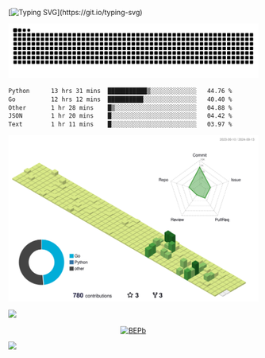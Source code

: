 [![Typing SVG](https://readme-typing-svg.demolab.com?font=JetBrains+Mono&duration=3000&center=true&vCenter=true&multiline=true&repeat=false&width=800&height=80&lines=Welcome+to+KevinMatt's+workshop;Do+not+go+gentle+into+that+good+night.)](https://git.io/typing-svg)

![snake-grid](https://raw.githubusercontent.com/kevinmatthe/kevinmatthe/output/github-contribution-grid-snake-dark.svg)

<!--START_SECTION:waka-->

```txt
Python      13 hrs 31 mins  ███████████▒░░░░░░░░░░░░░   44.76 %
Go          12 hrs 12 mins  ██████████░░░░░░░░░░░░░░░   40.40 %
Other       1 hr 28 mins    █▒░░░░░░░░░░░░░░░░░░░░░░░   04.88 %
JSON        1 hr 20 mins    █░░░░░░░░░░░░░░░░░░░░░░░░   04.42 %
Text        1 hr 11 mins    █░░░░░░░░░░░░░░░░░░░░░░░░   03.97 %
```

<!--END_SECTION:waka-->

<!--   profile-green-animate -->
![](./profile-3d-contrib/profile-green-animate.svg)

<!--  2d history skills -->
<img src="https://cr-skills-chart-widget.azurewebsites.net/api/api?username=kevinmatthe" width="auto"></img>

<p align="center"> 
<a href="https://github.com/ryo-ma/github-profile-trophy"><img src="https://github-profile-trophy.vercel.app/?username=kevinmatthe" alt="BEPb" /></a>
</p>

<img src="https://cr-ss-service.azurewebsites.net/api/ScreenShot?widget=summary&username=kevinmatthe" width="auto"></img>
